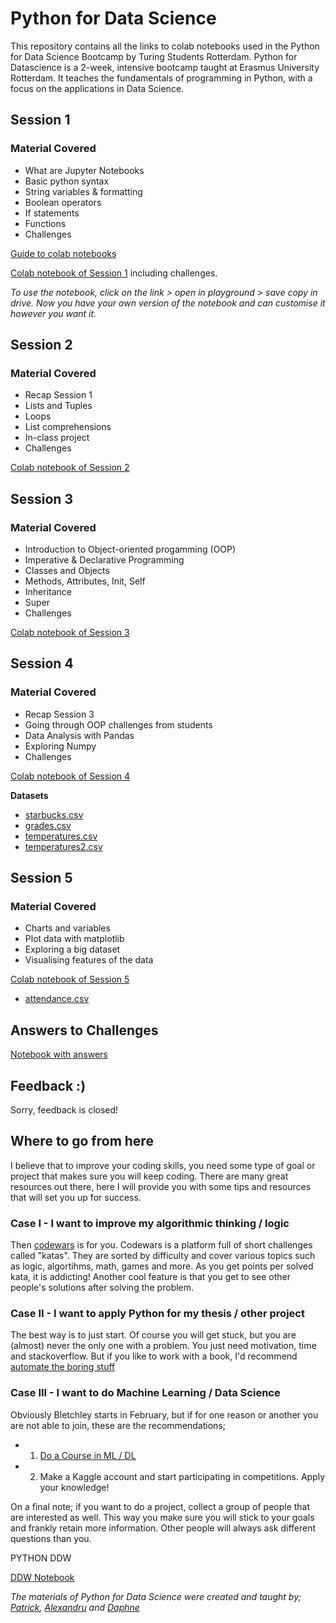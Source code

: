# Python for Data Science

This repository contains all the links to colab notebooks used in the Python for Data Science Bootcamp by Turing Students Rotterdam.
Python for Datascience is a 2-week, intensive bootcamp taught at Erasmus University Rotterdam. It teaches the fundamentals of programming in Python, with a focus on the applications in Data Science.


## Session 1

### Material Covered

- What are Jupyter Notebooks
- Basic python syntax
- String variables & formatting
- Boolean operators
- If statements
- Functions
- Challenges

[Guide to colab notebooks](https://colab.research.google.com/drive/1ACwdzMt4Q-y65LQfgLA5GeFOH4Wa80fL)

[Colab notebook of Session 1](https://colab.research.google.com/drive/1ah0xvaOlYWh7Lhf_YLzKs8q1nHlkg7Wq) including challenges.

*To use the notebook, click on the link > open in playground > save copy in drive. Now you have your own version of the notebook and can customise it however you want it.*

## Session 2

### Material Covered

- Recap Session 1
- Lists and Tuples
- Loops
- List comprehensions
- In-class project
- Challenges


[Colab notebook of Session 2](https://colab.research.google.com/drive/1Nn-ouP_veIp1HUJDbUXJtx6FRdiFk758)

## Session 3

### Material Covered

- Introduction to Object-oriented progamming (OOP)
- Imperative & Declarative Programming
- Classes and Objects
- Methods, Attributes, Init, Self
- Inheritance
- Super
- Challenges

[Colab notebook of Session 3](https://colab.research.google.com/drive/1jy69K0h5EiBCglHNtFLrL6Rc9x1CJ2HB)

## Session 4

### Material Covered

- Recap Session 3
- Going through OOP challenges from students
- Data Analysis with Pandas
- Exploring Numpy 
- Challenges

[Colab notebook of Session 4](https://colab.research.google.com/drive/1WU0smWlJcH4cco1IzbSj1hLwfDxCbBlx)


**Datasets**
  - [starbucks.csv](https://drive.google.com/file/d/1NKF082QunOJEkbIGIUJcgrIdCDtP7RNj/view?usp=sharing)
  - [grades.csv](https://drive.google.com/file/d/1HGSE6UD52t5jppRgMci6CWkmvsy0tOaU/view?usp=sharing)
  - [temperatures.csv](https://drive.google.com/file/d/18fXO9QJ0SIFhHkCp5oCDBf_blTzg0kFE/view?usp=sharing)
  - [temperatures2.csv](https://drive.google.com/file/d/1siagnXqQFVQPDWSlpsi2lu-czhRf-QLq/view?usp=sharing)


## Session 5

### Material Covered

- Charts and variables
- Plot data with matplotlib
- Exploring a big dataset
- Visualising features of the data

[Colab notebook of Session 5](https://colab.research.google.com/drive/1Jxx38ukOKpIBrEW3yPFO-NY8hPJkvoRf)

- [attendance.csv](https://drive.google.com/file/d/1hWJDvIm3oViC0G_H7WU5lODuSNP-rBUz/view?usp=sharing)


## Answers to Challenges

[Notebook with answers](https://colab.research.google.com/drive/1bANk9POew9Uyq3iu9Q2BDdVjdxyVb26c)


## Feedback :)

Sorry, feedback is closed!

## Where to go from here

I believe that to improve your coding skills, you need some type of goal or project that makes sure you will keep coding.
There are many great resources out there, here I will provide you with some tips and resources that will set you up for success.

### Case I - I want to improve my algorithmic thinking / logic

Then [codewars](https://www.codewars.com/) is for you. Codewars is a platform full of short challenges called "katas". They are sorted by difficulty and cover various topics such as logic, algortihms, math, games and more. As you get points per solved kata, it is addicting! Another cool feature is that you get to see other people's solutions after solving the problem. 

### Case II - I want to apply Python for my thesis / other project

The best way is to just start. Of course you will get stuck, but you are (almost) never the only one with a problem. You just need motivation, time and stackoverflow.
But if you like to work with a book, I'd recommend [automate the boring stuff](https://automatetheboringstuff.com/)

### Case III - I want to do Machine Learning / Data Science 

Obviously Bletchley starts in February, but if for one reason or another you are not able to join, these are the recommendations;

- 1. [Do a Course in ML / DL](https://digitaldefynd.com/best-machine-learning-and-deep-learning-courses/)
- 2. Make a Kaggle account and start participating in competitions. Apply your knowledge!

On a final note; if you want to do a project, collect a group of people that are interested as well. This way you make sure you will stick to your goals and frankly retain more information. Other people will always ask different questions than you.


PYTHON DDW

[DDW Notebook](https://drive.google.com/file/d/1eAFom5y23ou77WzxLaxWN-4KBHHJVGkf/view?usp=sharing)

*The materials of Python for Data Science were created and taught by; [Patrick](https://nl.linkedin.com/in/patrickmous), [Alexandru](https://nl.linkedin.com/in/alexandru-socolov-aba690123) and [Daphne](https://nl.linkedin.com/in/daphnecornelisse)*
